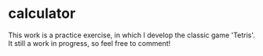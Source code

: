 # calculator
This work is a practice exercise, in which I develop the classic game 'Tetris'. It still a work in progress, so feel free to comment!
